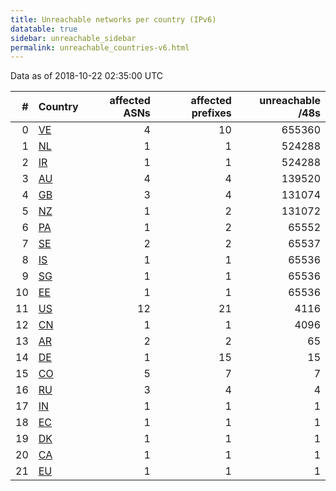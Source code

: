 ```yaml
---
title: Unreachable networks per country (IPv6)
datatable: true
sidebar: unreachable_sidebar
permalink: unreachable_countries-v6.html
---
```


Data as of 2018-10-22 02:35:00 UTC

<div class="datatable-begin"></div>

|   # | Country                      |   affected ASNs |   affected prefixes |   unreachable /48s |
|----:|:-----------------------------|----------------:|--------------------:|-------------------:|
|   0 | [VE](unreachable_ve-v6.html) |               4 |                  10 |             655360 |
|   1 | [NL](unreachable_nl-v6.html) |               1 |                   1 |             524288 |
|   2 | [IR](unreachable_ir-v6.html) |               1 |                   1 |             524288 |
|   3 | [AU](unreachable_au-v6.html) |               4 |                   4 |             139520 |
|   4 | [GB](unreachable_gb-v6.html) |               3 |                   4 |             131074 |
|   5 | [NZ](unreachable_nz-v6.html) |               1 |                   2 |             131072 |
|   6 | [PA](unreachable_pa-v6.html) |               1 |                   2 |              65552 |
|   7 | [SE](unreachable_se-v6.html) |               2 |                   2 |              65537 |
|   8 | [IS](unreachable_is-v6.html) |               1 |                   1 |              65536 |
|   9 | [SG](unreachable_sg-v6.html) |               1 |                   1 |              65536 |
|  10 | [EE](unreachable_ee-v6.html) |               1 |                   1 |              65536 |
|  11 | [US](unreachable_us-v6.html) |              12 |                  21 |               4116 |
|  12 | [CN](unreachable_cn-v6.html) |               1 |                   1 |               4096 |
|  13 | [AR](unreachable_ar-v6.html) |               2 |                   2 |                 65 |
|  14 | [DE](unreachable_de-v6.html) |               1 |                  15 |                 15 |
|  15 | [CO](unreachable_co-v6.html) |               5 |                   7 |                  7 |
|  16 | [RU](unreachable_ru-v6.html) |               3 |                   4 |                  4 |
|  17 | [IN](unreachable_in-v6.html) |               1 |                   1 |                  1 |
|  18 | [EC](unreachable_ec-v6.html) |               1 |                   1 |                  1 |
|  19 | [DK](unreachable_dk-v6.html) |               1 |                   1 |                  1 |
|  20 | [CA](unreachable_ca-v6.html) |               1 |                   1 |                  1 |
|  21 | [EU](unreachable_eu-v6.html) |               1 |                   1 |                  1 |

<div class="datatable-end"></div>
